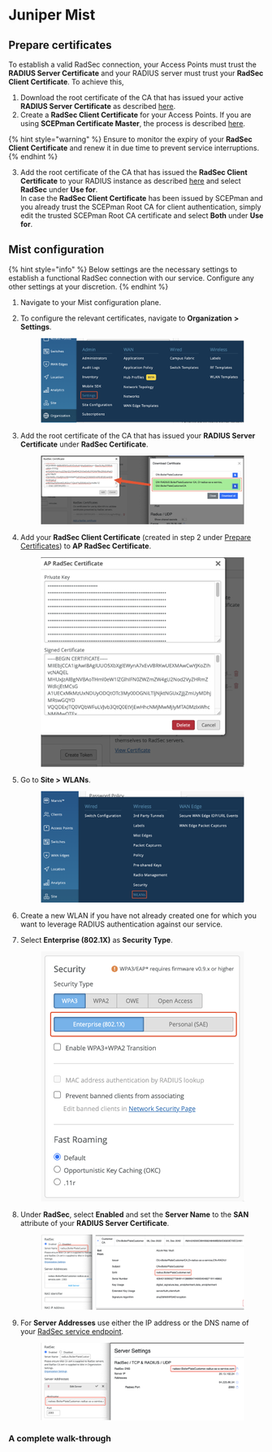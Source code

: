 # Juniper Mist

## Prepare certificates

To establish a valid RadSec connection, your Access Points must trust the **RADIUS Server Certificate** and your RADIUS server must trust your **RadSec Client Certificate**. To achieve this,

1. Download the root certificate of the CA that has issued your active **RADIUS Server Certificate** as described [here](../../../admin-portal/settings/settings-server.md#download).
2. Create a **RadSec Client Certificate** for your Access Points. If you are using **SCEPman Certificate Master**, the process is described [here](https://docs.scepman.com/certificate-deployment/certificate-master/client-certificate-pkcs-12).&#x20;

{% hint style="warning" %}
Ensure to monitor the expiry of your **RadSec Client Certificate** and renew it in due time to prevent service interruptions.
{% endhint %}

3. Add the root certificate of the CA that has issued the **RadSec Client Certificate** to your RADIUS instance as described [here](../../../admin-portal/settings/trusted-roots.md#add) and select **RadSec** under **Use for**.\
   In case the **RadSec Client Certificate** has been issued by SCEPman and you already trust the SCEPman Root CA for client authentication, simply edit the trusted SCEPman Root CA certificate and select **Both** under **Use for**.&#x20;

## Mist configuration

{% hint style="info" %}
Below settings are the necessary settings to establish a functional RadSec connection with our service. Configure any other settings at your discretion.
{% endhint %}

1. Navigate to your Mist configuration plane.
2.  To configure the relevant certificates, navigate to **Organization** **>** **Settings**.

    <figure><img src="../../../../.gitbook/assets/image (126).png" alt=""><figcaption></figcaption></figure>
3.  Add the root certificate of the CA that has issued your **RADIUS Server Certificate** under **RadSec Certificate**.

    <figure><img src="../../../../.gitbook/assets/image (117).png" alt=""><figcaption></figcaption></figure>


4.  Add your **RadSec Client Certificate** (created in step 2 under [Prepare Certificates](juniper-mist.md#prepare-certificates)) to **AP RadSec Certificate**.

    <figure><img src="../../../../.gitbook/assets/image (137).png" alt=""><figcaption></figcaption></figure>
5.  Go to **Site >** **WLANs**.

    <figure><img src="../../../../.gitbook/assets/image (109).png" alt=""><figcaption></figcaption></figure>
6. Create a new WLAN if you have not already created one for which you want to leverage RADIUS authentication against our service.
7.  Select **Enterprise (802.1X)** as **Security Type**.

    <figure><img src="../../../../.gitbook/assets/image (112).png" alt=""><figcaption></figcaption></figure>
8.  Under **RadSec**, select **Enabled** and set the **Server Name** to the **SAN** attribute of your **RADIUS Server Certificate**.

    <figure><img src="../../../../.gitbook/assets/image (106).png" alt=""><figcaption></figcaption></figure>
9.  For **Server Addresses** use either the IP address or the DNS name of your [RadSec service endpoint](../../../admin-portal/settings/settings-server.md#properties).



    <figure><img src="../../../../.gitbook/assets/image (316).png" alt=""><figcaption></figcaption></figure>

### A complete walk-through

<figure><img src="../../../../.gitbook/assets/Kapture 2023-02-23 at 16.01.24.gif" alt=""><figcaption></figcaption></figure>
